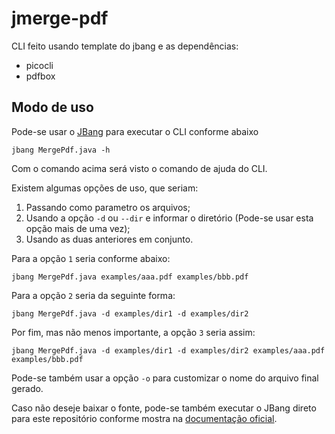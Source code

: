 # jmerge-pdf
CLI feito usando template do jbang e as dependências:

- picocli
- pdfbox

## Modo de uso

Pode-se usar o [JBang](https://www.jbang.dev/) para executar o CLI conforme abaixo

    jbang MergePdf.java -h

Com o comando acima será visto o comando de ajuda do CLI.

Existem algumas opções de uso, que seriam:

1. Passando como parametro os arquivos;
1. Usando a opção `-d` ou `--dir` e informar o diretório (Pode-se usar esta opção mais de uma vez);
1. Usando as duas anteriores em conjunto.

Para a opção `1` seria conforme abaixo:

    jbang MergePdf.java examples/aaa.pdf examples/bbb.pdf

Para a opção `2` seria da seguinte forma:

    jbang MergePdf.java -d examples/dir1 -d examples/dir2

Por fim, mas não menos importante, a opção `3` seria assim:

    jbang MergePdf.java -d examples/dir1 -d examples/dir2 examples/aaa.pdf examples/bbb.pdf

Pode-se também usar a opção `-o` para customizar o nome do arquivo final gerado.

Caso não deseje baixar o fonte, pode-se também executar o JBang direto para este repositório conforme mostra na [documentação oficial](https://www.jbang.dev/documentation/guide/latest/running.html#remote-file-arguments).
